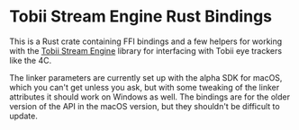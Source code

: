 # Tobii Stream Engine Rust Bindings

This is a Rust crate containing FFI bindings and a few helpers for working with the [Tobii Stream Engine](https://tobii.github.io/stream_engine/) library for interfacing with Tobii eye trackers like the 4C.

The linker parameters are currently set up with the alpha SDK for macOS, which you can't get unless you ask, but with some tweaking of the linker attributes it should work on Windows as well. The bindings are for the older version of the API in the macOS version, but they shouldn't be difficult to update.
